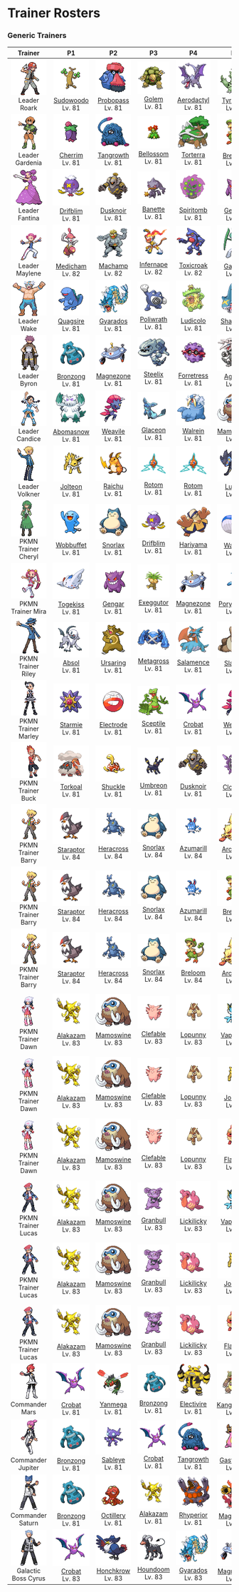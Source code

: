 # Trainer Rosters

### Generic Trainers

| Trainer | P1 | P2 | P3 | P4 | P5 | P6 |
|:-------:|:--:|:--:|:--:|:--:|:--:|:--:|
| ![Leader Roark](../../assets/important_trainers/roark.png "Leader Roark")<br>Leader Roark | ![Sudowoodo](../../assets/sprites/sudowoodo/front.gif "Sudowoodo")<br>[Sudowoodo](../../pokemon/sudowoodo.md/)<br>Lv. 81 | ![Probopass](../../assets/sprites/probopass/front.gif "Probopass")<br>[Probopass](../../pokemon/probopass.md/)<br>Lv. 81 | ![Golem](../../assets/sprites/golem/front.gif "Golem")<br>[Golem](../../pokemon/golem.md/)<br>Lv. 81 | ![Aerodactyl](../../assets/sprites/aerodactyl/front.gif "Aerodactyl")<br>[Aerodactyl](../../pokemon/aerodactyl.md/)<br>Lv. 81 | ![Tyranitar](../../assets/sprites/tyranitar/front.gif "Tyranitar")<br>[Tyranitar](../../pokemon/tyranitar.md/)<br>Lv. 81 | ![Rampardos](../../assets/sprites/rampardos/front.gif "Rampardos")<br>[Rampardos](../../pokemon/rampardos.md/)<br>Lv. 82 |
| ![Leader Gardenia](../../assets/important_trainers/gardenia.png "Leader Gardenia")<br>Leader Gardenia | ![Cherrim](../../assets/sprites/cherrim/front.gif "Cherrim")<br>[Cherrim](../../pokemon/cherrim.md/)<br>Lv. 81 | ![Tangrowth](../../assets/sprites/tangrowth/front.gif "Tangrowth")<br>[Tangrowth](../../pokemon/tangrowth.md/)<br>Lv. 81 | ![Bellossom](../../assets/sprites/bellossom/front.gif "Bellossom")<br>[Bellossom](../../pokemon/bellossom.md/)<br>Lv. 81 | ![Torterra](../../assets/sprites/torterra/front.gif "Torterra")<br>[Torterra](../../pokemon/torterra.md/)<br>Lv. 81 | ![Breloom](../../assets/sprites/breloom/front.gif "Breloom")<br>[Breloom](../../pokemon/breloom.md/)<br>Lv. 81 | ![Roserade](../../assets/sprites/roserade/front.gif "Roserade")<br>[Roserade](../../pokemon/roserade.md/)<br>Lv. 82 |
| ![Leader Fantina](../../assets/important_trainers/fantina.png "Leader Fantina")<br>Leader Fantina | ![Drifblim](../../assets/sprites/drifblim/front.gif "Drifblim")<br>[Drifblim](../../pokemon/drifblim.md/)<br>Lv. 81 | ![Dusknoir](../../assets/sprites/dusknoir/front.gif "Dusknoir")<br>[Dusknoir](../../pokemon/dusknoir.md/)<br>Lv. 81 | ![Banette](../../assets/sprites/banette/front.gif "Banette")<br>[Banette](../../pokemon/banette.md/)<br>Lv. 81 | ![Spiritomb](../../assets/sprites/spiritomb/front.gif "Spiritomb")<br>[Spiritomb](../../pokemon/spiritomb.md/)<br>Lv. 81 | ![Gengar](../../assets/sprites/gengar/front.gif "Gengar")<br>[Gengar](../../pokemon/gengar.md/)<br>Lv. 81 | ![Mismagius](../../assets/sprites/mismagius/front.gif "Mismagius")<br>[Mismagius](../../pokemon/mismagius.md/)<br>Lv. 82 |
| ![Leader Maylene](../../assets/important_trainers/maylene.png "Leader Maylene")<br>Leader Maylene | ![Medicham](../../assets/sprites/medicham/front.gif "Medicham")<br>[Medicham](../../pokemon/medicham.md/)<br>Lv. 82 | ![Machamp](../../assets/sprites/machamp/front.gif "Machamp")<br>[Machamp](../../pokemon/machamp.md/)<br>Lv. 82 | ![Infernape](../../assets/sprites/infernape/front.gif "Infernape")<br>[Infernape](../../pokemon/infernape.md/)<br>Lv. 82 | ![Toxicroak](../../assets/sprites/toxicroak/front.gif "Toxicroak")<br>[Toxicroak](../../pokemon/toxicroak.md/)<br>Lv. 82 | ![Gallade](../../assets/sprites/gallade/front.gif "Gallade")<br>[Gallade](../../pokemon/gallade.md/)<br>Lv. 82 | ![Lucario](../../assets/sprites/lucario/front.gif "Lucario")<br>[Lucario](../../pokemon/lucario.md/)<br>Lv. 83 |
| ![Leader Wake](../../assets/important_trainers/wake.png "Leader Wake")<br>Leader Wake | ![Quagsire](../../assets/sprites/quagsire/front.gif "Quagsire")<br>[Quagsire](../../pokemon/quagsire.md/)<br>Lv. 81 | ![Gyarados](../../assets/sprites/gyarados/front.gif "Gyarados")<br>[Gyarados](../../pokemon/gyarados.md/)<br>Lv. 81 | ![Poliwrath](../../assets/sprites/poliwrath/front.gif "Poliwrath")<br>[Poliwrath](../../pokemon/poliwrath.md/)<br>Lv. 81 | ![Ludicolo](../../assets/sprites/ludicolo/front.gif "Ludicolo")<br>[Ludicolo](../../pokemon/ludicolo.md/)<br>Lv. 81 | ![Sharpedo](../../assets/sprites/sharpedo/front.gif "Sharpedo")<br>[Sharpedo](../../pokemon/sharpedo.md/)<br>Lv. 81 | ![Floatzel](../../assets/sprites/floatzel/front.gif "Floatzel")<br>[Floatzel](../../pokemon/floatzel.md/)<br>Lv. 82 |
| ![Leader Byron](../../assets/important_trainers/byron.png "Leader Byron")<br>Leader Byron | ![Bronzong](../../assets/sprites/bronzong/front.gif "Bronzong")<br>[Bronzong](../../pokemon/bronzong.md/)<br>Lv. 81 | ![Magnezone](../../assets/sprites/magnezone/front.gif "Magnezone")<br>[Magnezone](../../pokemon/magnezone.md/)<br>Lv. 81 | ![Steelix](../../assets/sprites/steelix/front.gif "Steelix")<br>[Steelix](../../pokemon/steelix.md/)<br>Lv. 81 | ![Forretress](../../assets/sprites/forretress/front.gif "Forretress")<br>[Forretress](../../pokemon/forretress.md/)<br>Lv. 81 | ![Aggron](../../assets/sprites/aggron/front.gif "Aggron")<br>[Aggron](../../pokemon/aggron.md/)<br>Lv. 81 | ![Bastiodon](../../assets/sprites/bastiodon/front.gif "Bastiodon")<br>[Bastiodon](../../pokemon/bastiodon.md/)<br>Lv. 82 |
| ![Leader Candice](../../assets/important_trainers/candice.png "Leader Candice")<br>Leader Candice | ![Abomasnow](../../assets/sprites/abomasnow/front.gif "Abomasnow")<br>[Abomasnow](../../pokemon/abomasnow.md/)<br>Lv. 81 | ![Weavile](../../assets/sprites/weavile/front.gif "Weavile")<br>[Weavile](../../pokemon/weavile.md/)<br>Lv. 81 | ![Glaceon](../../assets/sprites/glaceon/front.gif "Glaceon")<br>[Glaceon](../../pokemon/glaceon.md/)<br>Lv. 81 | ![Walrein](../../assets/sprites/walrein/front.gif "Walrein")<br>[Walrein](../../pokemon/walrein.md/)<br>Lv. 81 | ![Mamoswine](../../assets/sprites/mamoswine/front.gif "Mamoswine")<br>[Mamoswine](../../pokemon/mamoswine.md/)<br>Lv. 81 | ![Froslass](../../assets/sprites/froslass/front.gif "Froslass")<br>[Froslass](../../pokemon/froslass.md/)<br>Lv. 82 |
| ![Leader Volkner](../../assets/important_trainers/volkner.png "Leader Volkner")<br>Leader Volkner | ![Jolteon](../../assets/sprites/jolteon/front.gif "Jolteon")<br>[Jolteon](../../pokemon/jolteon.md/)<br>Lv. 81 | ![Raichu](../../assets/sprites/raichu/front.gif "Raichu")<br>[Raichu](../../pokemon/raichu.md/)<br>Lv. 81 | ![Rotom](../../assets/sprites/rotom/front.gif "Rotom")<br>[Rotom](../../pokemon/rotom.md/)<br>Lv. 81 | ![Rotom](../../assets/sprites/rotom/front.gif "Rotom")<br>[Rotom](../../pokemon/rotom.md/)<br>Lv. 81 | ![Luxray](../../assets/sprites/luxray/front.gif "Luxray")<br>[Luxray](../../pokemon/luxray.md/)<br>Lv. 81 | ![Electivire](../../assets/sprites/electivire/front.gif "Electivire")<br>[Electivire](../../pokemon/electivire.md/)<br>Lv. 82 |
| ![PKMN Trainer Cheryl](../../assets/important_trainers/cheryl.png "PKMN Trainer Cheryl")<br>PKMN Trainer Cheryl | ![Wobbuffet](../../assets/sprites/wobbuffet/front.gif "Wobbuffet")<br>[Wobbuffet](../../pokemon/wobbuffet.md/)<br>Lv. 81 | ![Snorlax](../../assets/sprites/snorlax/front.gif "Snorlax")<br>[Snorlax](../../pokemon/snorlax.md/)<br>Lv. 81 | ![Drifblim](../../assets/sprites/drifblim/front.gif "Drifblim")<br>[Drifblim](../../pokemon/drifblim.md/)<br>Lv. 81 | ![Hariyama](../../assets/sprites/hariyama/front.gif "Hariyama")<br>[Hariyama](../../pokemon/hariyama.md/)<br>Lv. 81 | ![Wailord](../../assets/sprites/wailord/front.gif "Wailord")<br>[Wailord](../../pokemon/wailord.md/)<br>Lv. 81 | ![Blissey](../../assets/sprites/blissey/front.gif "Blissey")<br>[Blissey](../../pokemon/blissey.md/)<br>Lv. 82 |
| ![PKMN Trainer Mira](../../assets/important_trainers/mira.png "PKMN Trainer Mira")<br>PKMN Trainer Mira | ![Togekiss](../../assets/sprites/togekiss/front.gif "Togekiss")<br>[Togekiss](../../pokemon/togekiss.md/)<br>Lv. 81 | ![Gengar](../../assets/sprites/gengar/front.gif "Gengar")<br>[Gengar](../../pokemon/gengar.md/)<br>Lv. 81 | ![Exeggutor](../../assets/sprites/exeggutor/front.gif "Exeggutor")<br>[Exeggutor](../../pokemon/exeggutor.md/)<br>Lv. 81 | ![Magnezone](../../assets/sprites/magnezone/front.gif "Magnezone")<br>[Magnezone](../../pokemon/magnezone.md/)<br>Lv. 81 | ![Porygon-Z](../../assets/sprites/porygon-z/front.gif "Porygon-Z")<br>[Porygon-Z](../../pokemon/porygon-z.md/)<br>Lv. 81 | ![Alakazam](../../assets/sprites/alakazam/front.gif "Alakazam")<br>[Alakazam](../../pokemon/alakazam.md/)<br>Lv. 82 |
| ![PKMN Trainer Riley](../../assets/important_trainers/riley.png "PKMN Trainer Riley")<br>PKMN Trainer Riley | ![Absol](../../assets/sprites/absol/front.gif "Absol")<br>[Absol](../../pokemon/absol.md/)<br>Lv. 81 | ![Ursaring](../../assets/sprites/ursaring/front.gif "Ursaring")<br>[Ursaring](../../pokemon/ursaring.md/)<br>Lv. 81 | ![Metagross](../../assets/sprites/metagross/front.gif "Metagross")<br>[Metagross](../../pokemon/metagross.md/)<br>Lv. 81 | ![Salamence](../../assets/sprites/salamence/front.gif "Salamence")<br>[Salamence](../../pokemon/salamence.md/)<br>Lv. 81 | ![Slaking](../../assets/sprites/slaking/front.gif "Slaking")<br>[Slaking](../../pokemon/slaking.md/)<br>Lv. 81 | ![Lucario](../../assets/sprites/lucario/front.gif "Lucario")<br>[Lucario](../../pokemon/lucario.md/)<br>Lv. 82 |
| ![PKMN Trainer Marley](../../assets/important_trainers/marley.png "PKMN Trainer Marley")<br>PKMN Trainer Marley | ![Starmie](../../assets/sprites/starmie/front.gif "Starmie")<br>[Starmie](../../pokemon/starmie.md/)<br>Lv. 81 | ![Electrode](../../assets/sprites/electrode/front.gif "Electrode")<br>[Electrode](../../pokemon/electrode.md/)<br>Lv. 81 | ![Sceptile](../../assets/sprites/sceptile/front.gif "Sceptile")<br>[Sceptile](../../pokemon/sceptile.md/)<br>Lv. 81 | ![Crobat](../../assets/sprites/crobat/front.gif "Crobat")<br>[Crobat](../../pokemon/crobat.md/)<br>Lv. 81 | ![Weavile](../../assets/sprites/weavile/front.gif "Weavile")<br>[Weavile](../../pokemon/weavile.md/)<br>Lv. 81 | ![Arcanine](../../assets/sprites/arcanine/front.gif "Arcanine")<br>[Arcanine](../../pokemon/arcanine.md/)<br>Lv. 82 |
| ![PKMN Trainer Buck](../../assets/important_trainers/buck.png "PKMN Trainer Buck")<br>PKMN Trainer Buck | ![Torkoal](../../assets/sprites/torkoal/front.gif "Torkoal")<br>[Torkoal](../../pokemon/torkoal.md/)<br>Lv. 81 | ![Shuckle](../../assets/sprites/shuckle/front.gif "Shuckle")<br>[Shuckle](../../pokemon/shuckle.md/)<br>Lv. 81 | ![Umbreon](../../assets/sprites/umbreon/front.gif "Umbreon")<br>[Umbreon](../../pokemon/umbreon.md/)<br>Lv. 81 | ![Dusknoir](../../assets/sprites/dusknoir/front.gif "Dusknoir")<br>[Dusknoir](../../pokemon/dusknoir.md/)<br>Lv. 81 | ![Cloyster](../../assets/sprites/cloyster/front.gif "Cloyster")<br>[Cloyster](../../pokemon/cloyster.md/)<br>Lv. 81 | ![Claydol](../../assets/sprites/claydol/front.gif "Claydol")<br>[Claydol](../../pokemon/claydol.md/)<br>Lv. 82 |
| ![PKMN Trainer Barry](../../assets/important_trainers/barry.png "PKMN Trainer Barry")<br>PKMN Trainer Barry | ![Staraptor](../../assets/sprites/staraptor/front.gif "Staraptor")<br>[Staraptor](../../pokemon/staraptor.md/)<br>Lv. 84 | ![Heracross](../../assets/sprites/heracross/front.gif "Heracross")<br>[Heracross](../../pokemon/heracross.md/)<br>Lv. 84 | ![Snorlax](../../assets/sprites/snorlax/front.gif "Snorlax")<br>[Snorlax](../../pokemon/snorlax.md/)<br>Lv. 84 | ![Azumarill](../../assets/sprites/azumarill/front.gif "Azumarill")<br>[Azumarill](../../pokemon/azumarill.md/)<br>Lv. 84 | ![Arcanine](../../assets/sprites/arcanine/front.gif "Arcanine")<br>[Arcanine](../../pokemon/arcanine.md/)<br>Lv. 84 | ![Torterra](../../assets/sprites/torterra/front.gif "Torterra")<br>[Torterra](../../pokemon/torterra.md/)<br>Lv. 85 |
| ![PKMN Trainer Barry](../../assets/important_trainers/barry.png "PKMN Trainer Barry")<br>PKMN Trainer Barry | ![Staraptor](../../assets/sprites/staraptor/front.gif "Staraptor")<br>[Staraptor](../../pokemon/staraptor.md/)<br>Lv. 84 | ![Heracross](../../assets/sprites/heracross/front.gif "Heracross")<br>[Heracross](../../pokemon/heracross.md/)<br>Lv. 84 | ![Snorlax](../../assets/sprites/snorlax/front.gif "Snorlax")<br>[Snorlax](../../pokemon/snorlax.md/)<br>Lv. 84 | ![Azumarill](../../assets/sprites/azumarill/front.gif "Azumarill")<br>[Azumarill](../../pokemon/azumarill.md/)<br>Lv. 84 | ![Breloom](../../assets/sprites/breloom/front.gif "Breloom")<br>[Breloom](../../pokemon/breloom.md/)<br>Lv. 84 | ![Infernape](../../assets/sprites/infernape/front.gif "Infernape")<br>[Infernape](../../pokemon/infernape.md/)<br>Lv. 85 |
| ![PKMN Trainer Barry](../../assets/important_trainers/barry.png "PKMN Trainer Barry")<br>PKMN Trainer Barry | ![Staraptor](../../assets/sprites/staraptor/front.gif "Staraptor")<br>[Staraptor](../../pokemon/staraptor.md/)<br>Lv. 84 | ![Heracross](../../assets/sprites/heracross/front.gif "Heracross")<br>[Heracross](../../pokemon/heracross.md/)<br>Lv. 84 | ![Snorlax](../../assets/sprites/snorlax/front.gif "Snorlax")<br>[Snorlax](../../pokemon/snorlax.md/)<br>Lv. 84 | ![Breloom](../../assets/sprites/breloom/front.gif "Breloom")<br>[Breloom](../../pokemon/breloom.md/)<br>Lv. 84 | ![Arcanine](../../assets/sprites/arcanine/front.gif "Arcanine")<br>[Arcanine](../../pokemon/arcanine.md/)<br>Lv. 84 | ![Empoleon](../../assets/sprites/empoleon/front.gif "Empoleon")<br>[Empoleon](../../pokemon/empoleon.md/)<br>Lv. 85 |
| ![PKMN Trainer Dawn](../../assets/important_trainers/dawn.png "PKMN Trainer Dawn")<br>PKMN Trainer Dawn | ![Alakazam](../../assets/sprites/alakazam/front.gif "Alakazam")<br>[Alakazam](../../pokemon/alakazam.md/)<br>Lv. 83 | ![Mamoswine](../../assets/sprites/mamoswine/front.gif "Mamoswine")<br>[Mamoswine](../../pokemon/mamoswine.md/)<br>Lv. 83 | ![Clefable](../../assets/sprites/clefable/front.gif "Clefable")<br>[Clefable](../../pokemon/clefable.md/)<br>Lv. 83 | ![Lopunny](../../assets/sprites/lopunny/front.gif "Lopunny")<br>[Lopunny](../../pokemon/lopunny.md/)<br>Lv. 83 | ![Vaporeon](../../assets/sprites/vaporeon/front.gif "Vaporeon")<br>[Vaporeon](../../pokemon/vaporeon.md/)<br>Lv. 83 | ![Torterra](../../assets/sprites/torterra/front.gif "Torterra")<br>[Torterra](../../pokemon/torterra.md/)<br>Lv. 84 |
| ![PKMN Trainer Dawn](../../assets/important_trainers/dawn.png "PKMN Trainer Dawn")<br>PKMN Trainer Dawn | ![Alakazam](../../assets/sprites/alakazam/front.gif "Alakazam")<br>[Alakazam](../../pokemon/alakazam.md/)<br>Lv. 83 | ![Mamoswine](../../assets/sprites/mamoswine/front.gif "Mamoswine")<br>[Mamoswine](../../pokemon/mamoswine.md/)<br>Lv. 83 | ![Clefable](../../assets/sprites/clefable/front.gif "Clefable")<br>[Clefable](../../pokemon/clefable.md/)<br>Lv. 83 | ![Lopunny](../../assets/sprites/lopunny/front.gif "Lopunny")<br>[Lopunny](../../pokemon/lopunny.md/)<br>Lv. 83 | ![Jolteon](../../assets/sprites/jolteon/front.gif "Jolteon")<br>[Jolteon](../../pokemon/jolteon.md/)<br>Lv. 83 | ![Infernape](../../assets/sprites/infernape/front.gif "Infernape")<br>[Infernape](../../pokemon/infernape.md/)<br>Lv. 84 |
| ![PKMN Trainer Dawn](../../assets/important_trainers/dawn.png "PKMN Trainer Dawn")<br>PKMN Trainer Dawn | ![Alakazam](../../assets/sprites/alakazam/front.gif "Alakazam")<br>[Alakazam](../../pokemon/alakazam.md/)<br>Lv. 83 | ![Mamoswine](../../assets/sprites/mamoswine/front.gif "Mamoswine")<br>[Mamoswine](../../pokemon/mamoswine.md/)<br>Lv. 83 | ![Clefable](../../assets/sprites/clefable/front.gif "Clefable")<br>[Clefable](../../pokemon/clefable.md/)<br>Lv. 83 | ![Lopunny](../../assets/sprites/lopunny/front.gif "Lopunny")<br>[Lopunny](../../pokemon/lopunny.md/)<br>Lv. 83 | ![Flareon](../../assets/sprites/flareon/front.gif "Flareon")<br>[Flareon](../../pokemon/flareon.md/)<br>Lv. 83 | ![Empoleon](../../assets/sprites/empoleon/front.gif "Empoleon")<br>[Empoleon](../../pokemon/empoleon.md/)<br>Lv. 84 |
| ![PKMN Trainer Lucas](../../assets/important_trainers/lucas.png "PKMN Trainer Lucas")<br>PKMN Trainer Lucas | ![Alakazam](../../assets/sprites/alakazam/front.gif "Alakazam")<br>[Alakazam](../../pokemon/alakazam.md/)<br>Lv. 83 | ![Mamoswine](../../assets/sprites/mamoswine/front.gif "Mamoswine")<br>[Mamoswine](../../pokemon/mamoswine.md/)<br>Lv. 83 | ![Granbull](../../assets/sprites/granbull/front.gif "Granbull")<br>[Granbull](../../pokemon/granbull.md/)<br>Lv. 83 | ![Lickilicky](../../assets/sprites/lickilicky/front.gif "Lickilicky")<br>[Lickilicky](../../pokemon/lickilicky.md/)<br>Lv. 83 | ![Vaporeon](../../assets/sprites/vaporeon/front.gif "Vaporeon")<br>[Vaporeon](../../pokemon/vaporeon.md/)<br>Lv. 83 | ![Torterra](../../assets/sprites/torterra/front.gif "Torterra")<br>[Torterra](../../pokemon/torterra.md/)<br>Lv. 84 |
| ![PKMN Trainer Lucas](../../assets/important_trainers/lucas.png "PKMN Trainer Lucas")<br>PKMN Trainer Lucas | ![Alakazam](../../assets/sprites/alakazam/front.gif "Alakazam")<br>[Alakazam](../../pokemon/alakazam.md/)<br>Lv. 83 | ![Mamoswine](../../assets/sprites/mamoswine/front.gif "Mamoswine")<br>[Mamoswine](../../pokemon/mamoswine.md/)<br>Lv. 83 | ![Granbull](../../assets/sprites/granbull/front.gif "Granbull")<br>[Granbull](../../pokemon/granbull.md/)<br>Lv. 83 | ![Lickilicky](../../assets/sprites/lickilicky/front.gif "Lickilicky")<br>[Lickilicky](../../pokemon/lickilicky.md/)<br>Lv. 83 | ![Jolteon](../../assets/sprites/jolteon/front.gif "Jolteon")<br>[Jolteon](../../pokemon/jolteon.md/)<br>Lv. 83 | ![Infernape](../../assets/sprites/infernape/front.gif "Infernape")<br>[Infernape](../../pokemon/infernape.md/)<br>Lv. 84 |
| ![PKMN Trainer Lucas](../../assets/important_trainers/lucas.png "PKMN Trainer Lucas")<br>PKMN Trainer Lucas | ![Alakazam](../../assets/sprites/alakazam/front.gif "Alakazam")<br>[Alakazam](../../pokemon/alakazam.md/)<br>Lv. 83 | ![Mamoswine](../../assets/sprites/mamoswine/front.gif "Mamoswine")<br>[Mamoswine](../../pokemon/mamoswine.md/)<br>Lv. 83 | ![Granbull](../../assets/sprites/granbull/front.gif "Granbull")<br>[Granbull](../../pokemon/granbull.md/)<br>Lv. 83 | ![Lickilicky](../../assets/sprites/lickilicky/front.gif "Lickilicky")<br>[Lickilicky](../../pokemon/lickilicky.md/)<br>Lv. 83 | ![Flareon](../../assets/sprites/flareon/front.gif "Flareon")<br>[Flareon](../../pokemon/flareon.md/)<br>Lv. 83 | ![Empoleon](../../assets/sprites/empoleon/front.gif "Empoleon")<br>[Empoleon](../../pokemon/empoleon.md/)<br>Lv. 84 |
| ![Commander Mars](../../assets/important_trainers/mars.png "Commander Mars")<br>Commander Mars | ![Crobat](../../assets/sprites/crobat/front.gif "Crobat")<br>[Crobat](../../pokemon/crobat.md/)<br>Lv. 81 | ![Yanmega](../../assets/sprites/yanmega/front.gif "Yanmega")<br>[Yanmega](../../pokemon/yanmega.md/)<br>Lv. 81 | ![Bronzong](../../assets/sprites/bronzong/front.gif "Bronzong")<br>[Bronzong](../../pokemon/bronzong.md/)<br>Lv. 81 | ![Electivire](../../assets/sprites/electivire/front.gif "Electivire")<br>[Electivire](../../pokemon/electivire.md/)<br>Lv. 81 | ![Kangaskhan](../../assets/sprites/kangaskhan/front.gif "Kangaskhan")<br>[Kangaskhan](../../pokemon/kangaskhan.md/)<br>Lv. 81 | ![Purugly](../../assets/sprites/purugly/front.gif "Purugly")<br>[Purugly](../../pokemon/purugly.md/)<br>Lv. 82 |
| ![Commander Jupiter](../../assets/important_trainers/jupiter.png "Commander Jupiter")<br>Commander Jupiter | ![Bronzong](../../assets/sprites/bronzong/front.gif "Bronzong")<br>[Bronzong](../../pokemon/bronzong.md/)<br>Lv. 81 | ![Sableye](../../assets/sprites/sableye/front.gif "Sableye")<br>[Sableye](../../pokemon/sableye.md/)<br>Lv. 81 | ![Crobat](../../assets/sprites/crobat/front.gif "Crobat")<br>[Crobat](../../pokemon/crobat.md/)<br>Lv. 81 | ![Tangrowth](../../assets/sprites/tangrowth/front.gif "Tangrowth")<br>[Tangrowth](../../pokemon/tangrowth.md/)<br>Lv. 81 | ![Gastrodon](../../assets/sprites/gastrodon/front.gif "Gastrodon")<br>[Gastrodon](../../pokemon/gastrodon.md/)<br>Lv. 81 | ![Skuntank](../../assets/sprites/skuntank/front.gif "Skuntank")<br>[Skuntank](../../pokemon/skuntank.md/)<br>Lv. 82 |
| ![Commander Saturn](../../assets/important_trainers/saturn.png "Commander Saturn")<br>Commander Saturn | ![Bronzong](../../assets/sprites/bronzong/front.gif "Bronzong")<br>[Bronzong](../../pokemon/bronzong.md/)<br>Lv. 81 | ![Octillery](../../assets/sprites/octillery/front.gif "Octillery")<br>[Octillery](../../pokemon/octillery.md/)<br>Lv. 81 | ![Alakazam](../../assets/sprites/alakazam/front.gif "Alakazam")<br>[Alakazam](../../pokemon/alakazam.md/)<br>Lv. 81 | ![Rhyperior](../../assets/sprites/rhyperior/front.gif "Rhyperior")<br>[Rhyperior](../../pokemon/rhyperior.md/)<br>Lv. 81 | ![Magmortar](../../assets/sprites/magmortar/front.gif "Magmortar")<br>[Magmortar](../../pokemon/magmortar.md/)<br>Lv. 81 | ![Toxicroak](../../assets/sprites/toxicroak/front.gif "Toxicroak")<br>[Toxicroak](../../pokemon/toxicroak.md/)<br>Lv. 82 |
| ![Galactic Boss Cyrus](../../assets/important_trainers/cyrus.png "Galactic Boss Cyrus")<br>Galactic Boss Cyrus | ![Crobat](../../assets/sprites/crobat/front.gif "Crobat")<br>[Crobat](../../pokemon/crobat.md/)<br>Lv. 83 | ![Honchkrow](../../assets/sprites/honchkrow/front.gif "Honchkrow")<br>[Honchkrow](../../pokemon/honchkrow.md/)<br>Lv. 83 | ![Houndoom](../../assets/sprites/houndoom/front.gif "Houndoom")<br>[Houndoom](../../pokemon/houndoom.md/)<br>Lv. 83 | ![Gyarados](../../assets/sprites/gyarados/front.gif "Gyarados")<br>[Gyarados](../../pokemon/gyarados.md/)<br>Lv. 83 | ![Magnezone](../../assets/sprites/magnezone/front.gif "Magnezone")<br>[Magnezone](../../pokemon/magnezone.md/)<br>Lv. 83 | ![Weavile](../../assets/sprites/weavile/front.gif "Weavile")<br>[Weavile](../../pokemon/weavile.md/)<br>Lv. 84 |

